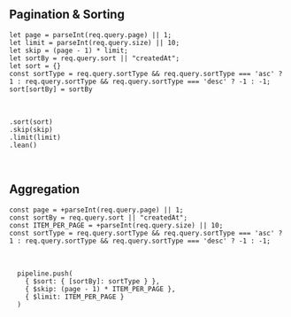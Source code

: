 ## Pagination & Sorting

    let page = parseInt(req.query.page) || 1;
    let limit = parseInt(req.query.size) || 10;
    let skip = (page - 1) * limit;
    let sortBy = req.query.sort || "createdAt";
    let sort = {}
    const sortType = req.query.sortType && req.query.sortType === 'asc' ? 1 : req.query.sortType && req.query.sortType === 'desc' ? -1 : -1;
    sort[sortBy] = sortBy

 </br>

    .sort(sort)
    .skip(skip)
    .limit(limit)
    .lean()

 </br>

## Aggregation

    const page = +parseInt(req.query.page) || 1;
    const sortBy = req.query.sort || "createdAt";
    const ITEM_PER_PAGE = +parseInt(req.query.size) || 10;
    const sortType = req.query.sortType && req.query.sortType === 'asc' ? 1 : req.query.sortType && req.query.sortType === 'desc' ? -1 : -1;

 </br>

      pipeline.push(
        { $sort: { [sortBy]: sortType } },
        { $skip: (page - 1) * ITEM_PER_PAGE },
        { $limit: ITEM_PER_PAGE }
      )
